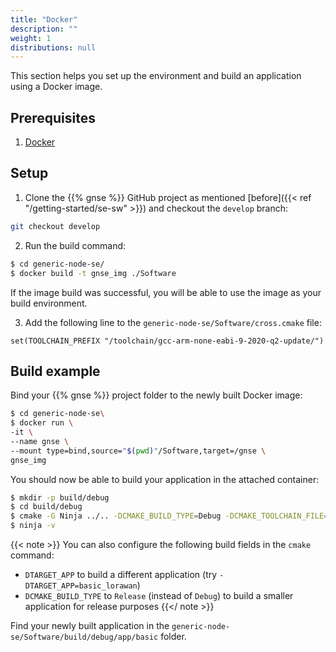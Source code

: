 ```yaml
---
title: "Docker"
description: ""
weight: 1
distributions: null
---
```


This section helps you set up the environment and build an application using a Docker image.

<!--more-->

## Prerequisites

1. [Docker](https://docs.docker.com/get-docker/)

## Setup

1. Clone the {{% gnse %}} GitHub project as mentioned [before]({{< ref "/getting-started/se-sw" >}}) and checkout the `develop` branch:

```bash
git checkout develop
```

2. Run the build command:

```bash
$ cd generic-node-se/
$ docker build -t gnse_img ./Software
```

If the image build was successful, you will be able to use the image as your build environment.

3. Add the following line to the `generic-node-se/Software/cross.cmake` file:

`set(TOOLCHAIN_PREFIX "/toolchain/gcc-arm-none-eabi-9-2020-q2-update/")`

## Build example

Bind your {{% gnse %}} project folder to the newly built Docker image:


```bash
$ cd generic-node-se\
$ docker run \
-it \
--name gnse \
--mount type=bind,source="$(pwd)"/Software,target=/gnse \
gnse_img
```

You should now be able to build your application in the attached container:

```bash
$ mkdir -p build/debug
$ cd build/debug
$ cmake -G Ninja ../.. -DCMAKE_BUILD_TYPE=Debug -DCMAKE_TOOLCHAIN_FILE=../../cross.cmake -DTARGET_APP=basic
$ ninja -v
```

{{< note >}} You can also configure the following build fields in the `cmake` command:
- `DTARGET_APP` to build a different application (try `-DTARGET_APP=basic_lorawan`)
- `DCMAKE_BUILD_TYPE` to `Release` (instead of `Debug`) to build a smaller application for release purposes
{{</ note >}}

Find your newly built application in the `generic-node-se/Software/build/debug/app/basic` folder.
